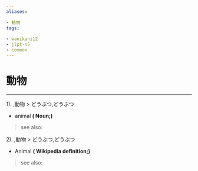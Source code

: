 ```yaml
---
aliases:
    
- 動物
tags:
    
- wanikani12
- jlpt-n5
- common
---
```


# 動物
---
1).
,動物 > どうぶつ,どうぶつ

- animal
**( Noun;)**
> see also: 
            
2).
,動物 > どうぶつ,どうぶつ

- Animal
**( Wikipedia definition;)**
> see also: 
            